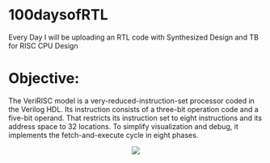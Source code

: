# 100daysofRTL
Every Day I will be uploading an RTL code with Synthesized Design and TB for RISC CPU Design


# Objective:
The VeriRISC model is a very-reduced-instruction-set processor coded in the Verilog HDL. Its
instruction consists of a three-bit operation code and a five-bit operand. That restricts its instruction
set to eight instructions and its address space to 32 locations. To simplify visualization and debug, it
implements the fetch-and-execute cycle in eight phases.

<p align="center">
  <img  src="https://user-images.githubusercontent.com/58098260/220305784-5d25b609-bffe-4b3e-8b9a-0d90bce9ca50.png">
</p>
